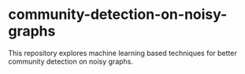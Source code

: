 # community-detection-on-noisy-graphs
This repository explores machine learning based techniques for better community detection on noisy graphs.
